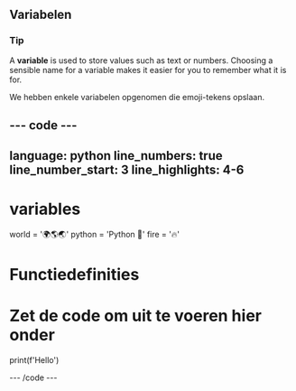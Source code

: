 <h2 class="c-project-heading--explainer">Variabelen</h2>

<div class="c-project-callout c-project-callout--tip">

### Tip

A **variable** is used to store values such as text or numbers. Choosing a sensible name for a variable makes it easier for you to remember what it is for.

</div>

We hebben enkele variabelen opgenomen die emoji-tekens opslaan.

<div class="c-project-code">

## --- code ---

language: python
line_numbers: true
line_number_start: 3
line_highlights: 4-6
---------------------------------------------------------

# variables

world = '🌍🌎🌏'
python = 'Python 🐍'
fire = '🔥'

# Functiedefinities

# Zet de code om uit te voeren hier onder

print(f'Hello')

\--- /code ---

</div>


